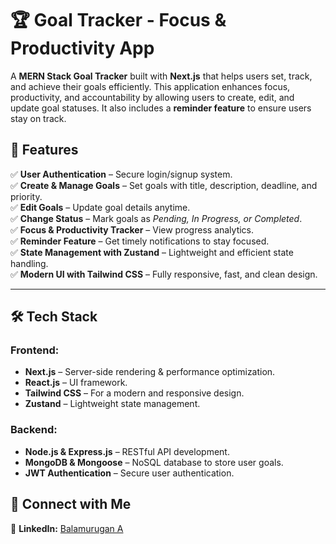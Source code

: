 # 🏆 Goal Tracker - Focus & Productivity App  

A **MERN Stack Goal Tracker** built with **Next.js** that helps users set, track, and achieve their goals efficiently. This application enhances focus, productivity, and accountability by allowing users to create, edit, and update goal statuses. It also includes a **reminder feature** to ensure users stay on track.

## 🚀 Features  

✅ **User Authentication** – Secure login/signup system.  
✅ **Create & Manage Goals** – Set goals with title, description, deadline, and priority.  
✅ **Edit Goals** – Update goal details anytime.  
✅ **Change Status** – Mark goals as _Pending, In Progress, or Completed_.  
✅ **Focus & Productivity Tracker** – View progress analytics.  
✅ **Reminder Feature** – Get timely notifications to stay focused.  
✅ **State Management with Zustand** – Lightweight and efficient state handling.  
✅ **Modern UI with Tailwind CSS** – Fully responsive, fast, and clean design.  

---

## 🛠️ Tech Stack  

### **Frontend:**  
- **Next.js** – Server-side rendering & performance optimization.  
- **React.js** – UI framework.  
- **Tailwind CSS** – For a modern and responsive design.  
- **Zustand** – Lightweight state management.  

### **Backend:**  
- **Node.js & Express.js** – RESTful API development.  
- **MongoDB & Mongoose** – NoSQL database to store user goals.  
- **JWT Authentication** – Secure user authentication.  

## 🤝 Connect with Me

💼 **LinkedIn:** [Balamurugan A](https://www.linkedin.com/in/balamurugan-a/)<br>
